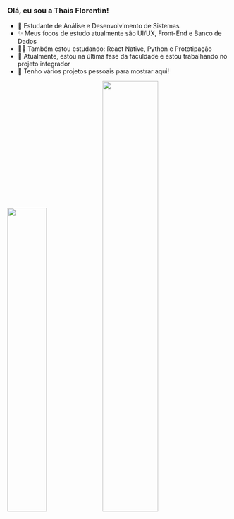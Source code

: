 ### Olá, eu sou a Thais Florentin!

<ul>
  <li> 📝 Estudante de Análise e Desenvolvimento de Sistemas</li>
  <li> ✨ Meus focos de estudo atualmente são UI/UX, Front-End e Banco de Dados</li>
  <li> 👩‍💻 Também estou estudando: React Native, Python e Prototipação</li>
  <li> 🎉 Atualmente, estou na última fase da faculdade e estou trabalhando no projeto integrador</li>
  <li> 🤝 Tenho vários projetos pessoais para mostrar aqui!</li>
</ul>

<div>
  <img width="42%" src="https://github-readme-stats.vercel.app/api?username=LennyBla&show_icons=true&theme=material-palenight"/>
  <img width="50%" src="https://github-readme-stats.vercel.app/api/top-langs/?username=LennyBla&layout=compact&langs_count=168&theme=material-palenight"/>
</div>

